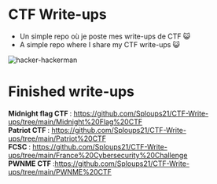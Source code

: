 # CTF Write-ups

- Un simple repo où je poste mes write-ups de CTF 😺
- A simple repo where I share my CTF write-ups 😺

![hacker-hackerman](https://user-images.githubusercontent.com/66923124/164998527-875325d0-6303-48a0-8adb-0a85ced13c86.gif)


# Finished write-ups

<strong> Midnight flag CTF </strong> : https://github.com/Sploups21/CTF-Write-ups/tree/main/Midnight%20Flag%20CTF <br>
<strong> Patriot CTF </strong> : https://github.com/Sploups21/CTF-Write-ups/tree/main/Patriot%20CTF <br>
<strong> FCSC </strong> : https://github.com/Sploups21/CTF-Write-ups/tree/main/France%20Cybersecurity%20Challenge<br>
<strong> PWNME CTF </strong> :https://github.com/Sploups21/CTF-Write-ups/tree/main/PWNME%20CTF
